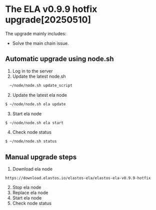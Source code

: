 # The ELA v0.9.9 hotfix upgrade[20250510]

The upgrade mainly includes:

- Solve the main chain issue.

## Automatic upgrade using node.sh

1. Log in to the server
2. Update the latest node.sh

```bash
  ~/node/node.sh update_script
```

2. Update the latest ela node

```bash
$ ~/node/node.sh ela update
```

3. Start ela node

```bash
$ ~/node/node.sh ela start
```

4. Check node status

```bash
$ ~/node/node.sh status
```

## Manual upgrade steps

1. Download ela node

```
https://download.elastos.io/elastos-ela/elastos-ela-v0.9.9-hotfix
```

2. Stop ela node
3. Replace ela node
4. Start ela node
5. Check node status
